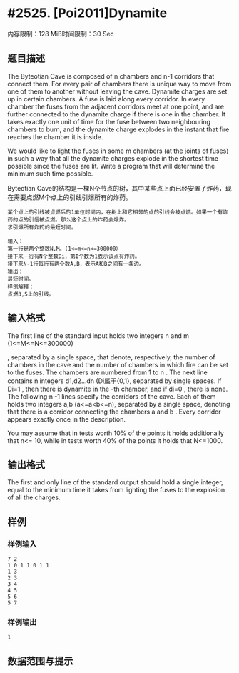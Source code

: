 # #2525. [Poi2011]Dynamite

内存限制：128 MiB时间限制：30 Sec

## 题目描述

The Byteotian Cave is composed of  n chambers and n-1 corridors that connect them. For every pair of chambers there is unique way to move from one of them to another without leaving the cave. Dynamite charges are set up in certain chambers. A fuse is laid along every corridor. In every chamber the fuses from the adjacent corridors meet at one point, and are further connected to the dynamite charge if there is one in the chamber. It takes exactly one unit of time for the fuse between two neighbouring chambers to burn, and the dynamite charge explodes in the instant that fire reaches the chamber it is inside. 

We would like to light the fuses in some m chambers (at the joints of fuses) in such a way that all the dynamite charges explode in the shortest time possible since the fuses are lit. Write a program that will determine the minimum such time possible. 

Byteotian Cave的结构是一棵N个节点的树，其中某些点上面已经安置了炸药，现在需要点燃M个点上的引线引爆所有的炸药。

    某个点上的引线被点燃后的1单位时间内，在树上和它相邻的点的引线会被点燃。如果一个有炸药的点的引信被点燃，那么这个点上的炸药会爆炸。
    求引爆所有炸药的最短时间。
    
    输入：
    第一行是两个整数N,M。(1<=m<=n<=300000）
    接下来一行有N个整数Di，第I个数为1表示该点有炸药。
    接下来N-1行每行有两个数A,B，表示A和B之间有一条边。
    输出：
    最短时间。
    样例解释： 
    点燃3,5上的引线。

## 输入格式

The first line of the standard input holds two integers n and m (1<=M<=N<=300000)

, separated by a single space, that denote, respectively, the number of chambers in the cave and the number of chambers in which fire can be set to the fuses. The chambers are numbered from 1 to n . The next line contains  n integers d1,d2&hellip;dn (Di属于{0,1}, separated by single spaces. If Di=1 , then there is dynamite in the -th chamber, and if di=0 , there is none. The following n -1 lines specify the corridors of the cave. Each of them holds two integers a,b (a<=a<b<=n), separated by a single space, denoting that there is a corridor connecting the chambers a and b . Every corridor appears exactly once in the description. 

You may assume that in tests worth 10% of the points it holds additionally that n<= 10, while in tests worth 40% of the points it holds that N<=1000. 

## 输出格式

The first and only line of the standard output should hold a single integer, equal to the minimum time it takes from lighting the fuses to the explosion of all the charges. 

## 样例

### 样例输入

    
    7 2
    1 0 1 1 0 1 1
    1 3
    2 3
    3 4
    4 5
    5 6
    5 7
    

### 样例输出

    
    1
    

## 数据范围与提示
